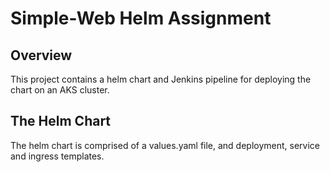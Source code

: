 # Simple-Web Helm Assignment

## Overview

This project contains a helm chart and Jenkins pipeline for deploying the chart on an AKS cluster.

## The Helm Chart

The helm chart is comprised of a values.yaml file, and deployment, service and ingress templates.

